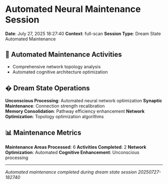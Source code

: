 # Automated Neural Maintenance Session

**Date**: July 27, 2025 18:27:40
**Context**: full-scan
**Session Type**: Dream State Automated Maintenance

## 🔧 Automated Maintenance Activities

- Comprehensive network topology analysis
 - Automated cognitive architecture optimization


## � Dream State Operations

**Unconscious Processing**: Automated neural network optimization
**Synaptic Maintenance**: Connection strength recalibration  
**Memory Consolidation**: Pathway efficiency enhancement
**Network Optimization**: Topology optimization algorithms

## 📊 Maintenance Metrics

**Maintenance Areas Processed**: 6
**Activities Completed**: 2
**Network Optimization**: Automated
**Cognitive Enhancement**: Unconscious processing

---

*Automated maintenance completed during dream state session 20250727-182740*
